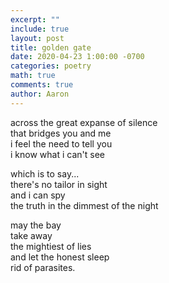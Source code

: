 ```yaml
---
excerpt: ""
include: true
layout: post
title: golden gate 
date: 2020-04-23 1:00:00 -0700
categories: poetry
math: true
comments: true
author: Aaron
---
```





across the great expanse of silence  
that bridges you and me  
i feel the need to tell you  
i know what i can't see  

which is to say...  
there's no tailor in sight  
and i can spy  
the truth in the dimmest of the night  

may the bay  
take away  
the mightiest of lies  
and let the honest sleep  
rid of parasites.
